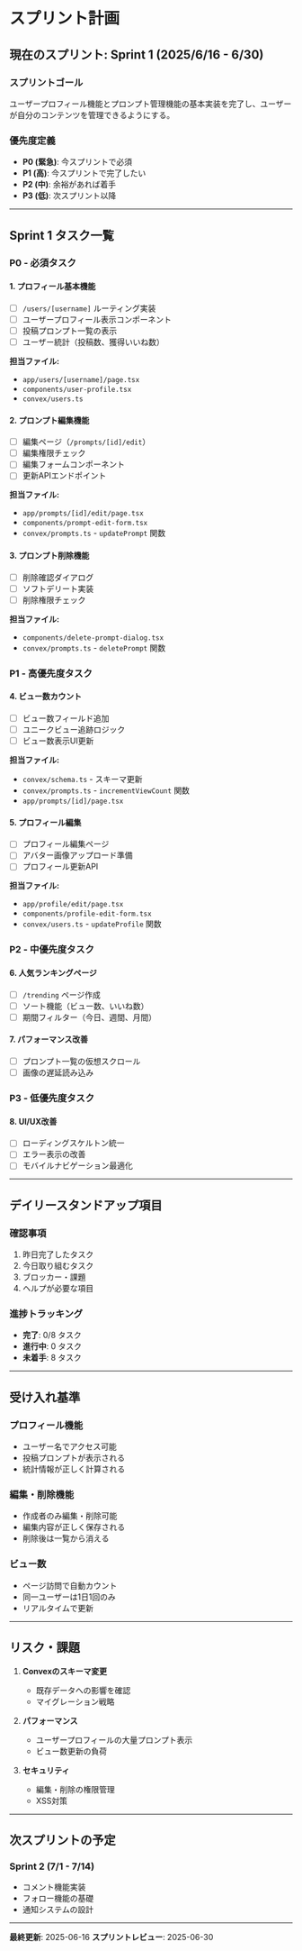 # スプリント計画

## 現在のスプリント: Sprint 1 (2025/6/16 - 6/30)

### スプリントゴール
ユーザープロフィール機能とプロンプト管理機能の基本実装を完了し、ユーザーが自分のコンテンツを管理できるようにする。

### 優先度定義
- **P0 (緊急)**: 今スプリントで必須
- **P1 (高)**: 今スプリントで完了したい
- **P2 (中)**: 余裕があれば着手
- **P3 (低)**: 次スプリント以降

---

## Sprint 1 タスク一覧

### P0 - 必須タスク

#### 1. プロフィール基本機能
- [ ] `/users/[username]` ルーティング実装
- [ ] ユーザープロフィール表示コンポーネント
- [ ] 投稿プロンプト一覧の表示
- [ ] ユーザー統計（投稿数、獲得いいね数）

**担当ファイル:**
- `app/users/[username]/page.tsx`
- `components/user-profile.tsx`
- `convex/users.ts`

#### 2. プロンプト編集機能
- [ ] 編集ページ（`/prompts/[id]/edit`）
- [ ] 編集権限チェック
- [ ] 編集フォームコンポーネント
- [ ] 更新APIエンドポイント

**担当ファイル:**
- `app/prompts/[id]/edit/page.tsx`
- `components/prompt-edit-form.tsx`
- `convex/prompts.ts` - `updatePrompt` 関数

#### 3. プロンプト削除機能
- [ ] 削除確認ダイアログ
- [ ] ソフトデリート実装
- [ ] 削除権限チェック

**担当ファイル:**
- `components/delete-prompt-dialog.tsx`
- `convex/prompts.ts` - `deletePrompt` 関数

### P1 - 高優先度タスク

#### 4. ビュー数カウント
- [ ] ビュー数フィールド追加
- [ ] ユニークビュー追跡ロジック
- [ ] ビュー数表示UI更新

**担当ファイル:**
- `convex/schema.ts` - スキーマ更新
- `convex/prompts.ts` - `incrementViewCount` 関数
- `app/prompts/[id]/page.tsx`

#### 5. プロフィール編集
- [ ] プロフィール編集ページ
- [ ] アバター画像アップロード準備
- [ ] プロフィール更新API

**担当ファイル:**
- `app/profile/edit/page.tsx`
- `components/profile-edit-form.tsx`
- `convex/users.ts` - `updateProfile` 関数

### P2 - 中優先度タスク

#### 6. 人気ランキングページ
- [ ] `/trending` ページ作成
- [ ] ソート機能（ビュー数、いいね数）
- [ ] 期間フィルター（今日、週間、月間）

#### 7. パフォーマンス改善
- [ ] プロンプト一覧の仮想スクロール
- [ ] 画像の遅延読み込み

### P3 - 低優先度タスク

#### 8. UI/UX改善
- [ ] ローディングスケルトン統一
- [ ] エラー表示の改善
- [ ] モバイルナビゲーション最適化

---

## デイリースタンドアップ項目

### 確認事項
1. 昨日完了したタスク
2. 今日取り組むタスク
3. ブロッカー・課題
4. ヘルプが必要な項目

### 進捗トラッキング
- **完了**: 0/8 タスク
- **進行中**: 0 タスク
- **未着手**: 8 タスク

---

## 受け入れ基準

### プロフィール機能
- ユーザー名でアクセス可能
- 投稿プロンプトが表示される
- 統計情報が正しく計算される

### 編集・削除機能
- 作成者のみ編集・削除可能
- 編集内容が正しく保存される
- 削除後は一覧から消える

### ビュー数
- ページ訪問で自動カウント
- 同一ユーザーは1日1回のみ
- リアルタイムで更新

---

## リスク・課題

1. **Convexのスキーマ変更**
   - 既存データへの影響を確認
   - マイグレーション戦略

2. **パフォーマンス**
   - ユーザープロフィールの大量プロンプト表示
   - ビュー数更新の負荷

3. **セキュリティ**
   - 編集・削除の権限管理
   - XSS対策

---

## 次スプリントの予定

### Sprint 2 (7/1 - 7/14)
- コメント機能実装
- フォロー機能の基礎
- 通知システムの設計

---

**最終更新**: 2025-06-16
**スプリントレビュー**: 2025-06-30
